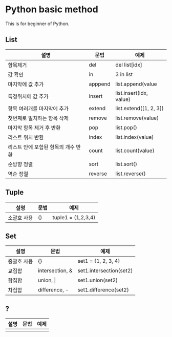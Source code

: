 # Python basic method
This is for beginner of Python.  


## List
|설명|문법|예제|
|-----|-----|-----|
|항목제거|del|del list[idx]|
|값 확인|in|3 in list|
|마지막에 값 추가|apppend|list.append(value|
|특정위치에 값 추가|insert|list.insert(idx, value)
|항목 여러개를 마지막에 추가|extend|list.extend([1, 2, 3])|
|첫번째로 일치하는 항목 삭제|remove|list.remove(value)|
|마지막 항목 제거 후 반환|pop|list.pop()|
|리스트 위치 반환|index|list.index(value)|
|리스트 안에 포함된 항목의 개수 반환|count|list.count(value)|
|순방향 정렬|sort|list.sort()|
|역순 정렬|reverse|list.reverse()|

## Tuple
|설명|문법|예제|
|-----|-----|-----|
|소괄호 사용|()|tuple1 = (1,2,3,4)|


## Set
|설명|문법|예제|
|-----|-----|-----|
|중괄호 사용|{}|set1 = {1, 2, 3, 4}|
|교집합|intersection, &|set1.intersection(set2)|
|합집합|union, \||set1.union(set2)|
|차집합|difference, -|set1.difference(set2)|


## ?
|설명|문법|예제|
|-----|-----|-----|
||||

